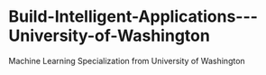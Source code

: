# Build-Intelligent-Applications---University-of-Washington
Machine Learning Specialization from University of Washington
